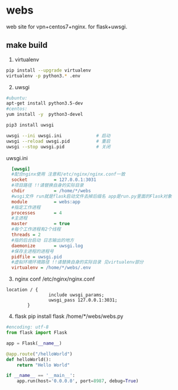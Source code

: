 
# webs

web site for vpn+centos7+nginx. for flask+uwsgi.

## make build

1. virtualenv

```bash
pip install --upgrade virtualenv
virtualenv -p python3.* .env
```

2. uwsgi
```bash
#ubuntu: 
apt-get install python3.5-dev
#centos: 
yum install -y  python3-devel

pip3 install uwsgi

uwsgi --ini uwsgi.ini             # 启动
uwsgi --reload uwsgi.pid          # 重启
uwsgi --stop uwsgi.pid            # 关闭
```

uwsgi.ini

```ini
  [uwsgi]
  #配合nginx使用 注意和/etc/nginx/nginx.conf一致
  socket          = 127.0.0.1:3031
  #项目路径 !!请替换自身的实际目录
  chdir           = /home/*/webs
  #wsgi文件 run就是flask启动文件去掉后缀名 app是run.py里面的Flask对象
  module          = webs:app
  #指定工作进程
  processes       = 4
  #主进程
  master          = true
  #每个工作进程有2个线程
  threads = 2
  #指的后台启动 日志输出的地方
  daemonize       = uwsgi.log
  #保存主进程的进程号
  pidfile = uwsgi.pid
  #虚拟环境环境路径 !!请替换自身的实际目录 见virtualenv部分
  virtualenv = /home/*/webs/.env
```

3. nginx conf
/etc/nginx/nginx.conf

```nginx
location / {
                include uwsgi_params;
                uwsgi_pass 127.0.0.1:3031;
        }
```

4. flask
pip install flask
/home/*/webs/webs.py

```python
#encoding: utf-8
from flask import Flask

app = Flask(__name__)

@app.route("/helloWorld")
def helloWorld():
    return "Hello World"

if __name__ == '__main__':
    app.run(host='0.0.0.0', port=8987, debug=True)
```
